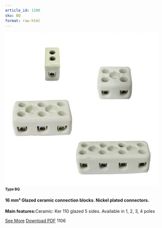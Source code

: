 ```yaml
---
article_id: 1106
sku: BQ
format: raw-html
---
```

 <img src="../new-images/BQ.jpg" class="card-imgs mb-2">
 <small class="text-grey mb-2"><b>Type BQ</b> </small>
 <h4>16 mm&#xB2; Glazed ceramic connection blocks. Nickel plated connectors.</h4>
 <p><b>Main features:</b>Ceramic: Ker 110 glazed 5 sides.
 Available in 1, 2, 3, 4 poles</p>
 <div class="btns">
 <a href="../en/ceramic_connection_blocks-type-bq.html" class="btn-red">See More</a>
 <a href="../en/pdf/10-3Catering equipment-Heating elements-High Temperature Ceramic-Iinfrared heaters-Ker 600 ceramic -quartz tube heaters20130707.pdf " target="_blank" class="btn-red">Download PDF</a>
 <!-- <a href="http://www.ultimheat.com/cat10.html" target="_blank" class="access-link"> Access full catalogue <i class="fa fa-external-link" aria-hidden="true"></i> </a> -->
 <span class="number-btn">1106</span>
 </div>
 